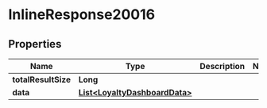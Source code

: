 

# InlineResponse20016

## Properties

Name | Type | Description | Notes
------------ | ------------- | ------------- | -------------
**totalResultSize** | **Long** |  | 
**data** | [**List&lt;LoyaltyDashboardData&gt;**](LoyaltyDashboardData.md) |  | 



